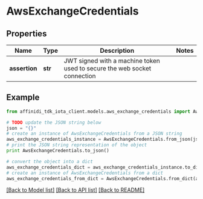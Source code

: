 # AwsExchangeCredentials

## Properties

| Name          | Type    | Description                                                              | Notes |
| ------------- | ------- | ------------------------------------------------------------------------ | ----- |
| **assertion** | **str** | JWT signed with a machine token used to secure the web socket connection |

## Example

```python
from affinidi_tdk_iota_client.models.aws_exchange_credentials import AwsExchangeCredentials

# TODO update the JSON string below
json = "{}"
# create an instance of AwsExchangeCredentials from a JSON string
aws_exchange_credentials_instance = AwsExchangeCredentials.from_json(json)
# print the JSON string representation of the object
print AwsExchangeCredentials.to_json()

# convert the object into a dict
aws_exchange_credentials_dict = aws_exchange_credentials_instance.to_dict()
# create an instance of AwsExchangeCredentials from a dict
aws_exchange_credentials_from_dict = AwsExchangeCredentials.from_dict(aws_exchange_credentials_dict)
```

[[Back to Model list]](../README.md#documentation-for-models) [[Back to API list]](../README.md#documentation-for-api-endpoints) [[Back to README]](../README.md)
